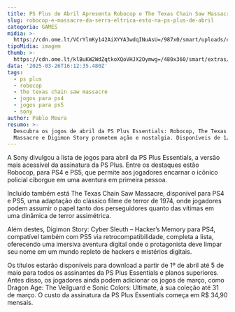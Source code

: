 ```yaml
---
title: PS Plus de Abril Apresenta Robocop e The Texas Chain Saw Massacre
slug: robocop-e-massacre-da-serra-eltrica-esto-na-ps-plus-de-abril
categoria: GAMES
midia: >-
  https://cdn.ome.lt/VCrYlmKy142AiXYYA3wdqINuAsU=/987x0/smart/uploads/conteudo/fotos/02_rzl4of3.jpg
tipoMidia: imagem
thumb: >-
  https://cdn.ome.lt/klBuKW2WdZqtkoXQoVHJX2Oymwg=/480x360/smart/extras/conteudos/Captura_de_tela_2025-03-26_124706.png
data: '2025-03-26T16:12:35.480Z'
tags:
  - ps plus
  - robocop
  - the texas chain saw massacre
  - jogos para ps4
  - jogos para ps5
  - sony
author: Pablo Moura
resumo: >-
  Descubra os jogos de abril da PS Plus Essentials: Robocop, The Texas Chain Saw
  Massacre e Digimon Story prometem ação e nostalgia. Disponíveis de 1/4 a 5/5!
---
```


A Sony divulgou a lista de jogos para abril da PS Plus Essentials, a versão mais acessível da assinatura da PS Plus. Entre os destaques estão Robocop, para PS4 e PS5, que permite aos jogadores encarnar o icônico policial ciborgue em uma aventura em primeira pessoa.

Incluído também está The Texas Chain Saw Massacre, disponível para PS4 e PS5, uma adaptação do clássico filme de terror de 1974, onde jogadores podem assumir o papel tanto dos perseguidores quanto das vítimas em uma dinâmica de terror assimétrica.

Além destes, Digimon Story: Cyber Sleuth – Hacker’s Memory para PS4, compatível também com PS5 via retrocompatibilidade, completa a lista, oferecendo uma imersiva aventura digital onde o protagonista deve limpar seu nome em um mundo repleto de hackers e mistérios digitais.

Os títulos estarão disponíveis para download a partir de 1º de abril até 5 de maio para todos os assinantes da PS Plus Essentials e planos superiores. Antes disso, os jogadores ainda podem adicionar os jogos de março, como Dragon Age: The Veilguard e Sonic Colors: Ultimate, à sua coleção até 31 de março. O custo da assinatura da PS Plus Essentials começa em R$ 34,90 mensais.
